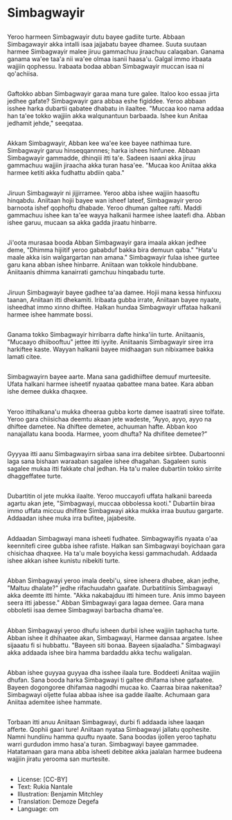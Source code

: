 # Simbagwayir

##
Yeroo harmeen Simbagwayir dutu bayee gadiite turte. Abbaan Simbagawayir akka intalli isaa jajjabatu bayee dhamee. Suuta suutaan harmee Simbagwayir malee jiruu gammachuu jiraachuu calaqaban. Ganama ganama wa'ee taa'a nii wa'ee olmaa isanii haasa'u. Galgal immo irbaata wajjiin qophessu. Irabaata bodaa abban Simbagwayir muccan isaa ni qo'achiisa.

##
Gaftokko abban Simbagwayir garaa mana ture galee. Italoo koo essaa jirta jedhee gafate? Simbagwayir gara abbaa eshe figiddee. Yeroo abbaan isshee harka dubartii qabatee dhabatu in ilaaltee. "Muccaa koo nama addaa han ta'ee tokko wajjiin akka walqunantuun barbaada. Ishee kun Anitaa jedhamit jehde," seeqataa.

##
Akkam Simbagwayir, Abban kee wa'ee kee bayee nathimaa ture. Simbagwayir garuu hinseqqannnes; harka ishees hinfunee. Abbaan Simbagwayir gammadde, dhinqiii itti ta'e. Sadeen isaani akka jiruu gammachuu wajjiin jiraacha akka turan hasa'ee. "Mucaa koo Aniitaa akka harmee ketiti akka fudhattu abdiin qaba."

##
Jiruun Simbagwayir ni jijjirramee. Yeroo abba ishee wajjiin haasoftu hinqabdu. Aniitaan hojii bayee wan isheef lateef, Simbagwayir yeroo barnoota ishef qophoftu dhabade. Yeroo dhuman galtee rafti. Maddi gammachuu ishee kan ta'ee wayya halkanii harmee ishee laatefi dha. Abban ishee garuu, mucaan sa akka gadda jiraatu hinbarre.

##
Ji'oota murasaa booda Abban Simbagwayir gara imaala akkan jedhee deme, "Dhimma hijiitif yeroo gababduf bakka bira demuun qaba." "Hata'u maale akka isin walgargartan nan amana." Simbagwayir fulaa ishee gurtee garu kana abban ishee hinbarre. Aniitaan wan tokkole hindubbane. Aniitaanis dhimma kanairrati gamchuu hinqabadu turte.

##
Jiruun Simbagwayir bayee gadhee ta'aa damee. Hojii mana kessa hinfuxxu taanan, Aniitaan itti dhekamiti. Iribaata gubba irrate, Aniitaan bayee nyaate, isheedhat immo xinno dhiftee. Halkan hundaa Simbagwayir uffataa halkanii harmee ishee hammate bossi.

##
Ganama tokko Simbagwayir hirribarra dafte hinka'iin turte. Aniitaanis, "Mucaayo dhiibooftuu" jettee itti iyyite. Aniitaanis Simbagwayir siree irra harkiftee kaste. Wayyan halkanii bayee midhaagan sun nibixamee bakka lamati citee.

##
Simbagwayirn bayee aarte. Mana sana gadidhiiftee demuuf murteesite. Ufata halkani harmee isheetif nyaataa qabattee mana batee. Kara abban ishe demee dukka dhaqxee.

##
Yeroo ittihalkana'u mukka dheeraa gubba korte damee isaatrati siree tolfate. Yeroo gara chiisichaa deemtu akaan jete wadeste, “Ayyo, ayyo, ayyo na dhiftee dametee. Na dhiftee demetee, achuuman hafte. Abban koo nanajallatu kana booda. Harmee, yoom dhufta? Na dhifitee demetee?”

##
Gyyyaa itti aanu Simbagwayirn sirbaa sana irra debitee sirbtee. Dubartoonni laga sana bishaan waraaban sagalee ishee dhagahan. Sagaleen sunis sagalee mukaa itti fakkate chal jedhan. Ha ta'u malee dubartiin tokko sirrite dhaggeffatee turte.

##
Dubartitin ol jete mukka ilaalte. Yeroo muccayofi uffata halkanii bareeda agartu akan jete, "Simbagwayi, muccaa obbolessa kooti." Dubartiin biraa immo uffata miccuu dhifitee Simbagwayi akka mukka irraa buutuu gargarte. Addaadan ishee muka irra bufitee, jajabesite.

##
Addaadan Simbagwayi mana isheeti fudhatee. Simbagwayifis nyaata o'aa keennitefi ciree gubba ishee rafiste. Halkan san Simbagwayi boyichaan gara chisichaa dhaqxee. Ha ta'u male boyyicha kessi gammachudah. Addaada ishee akkan ishee kunistu nibekiti turte.

##
Abban Simbagwayi yeroo imala deebi'u, siree isheera dhabee, akan jedhe, "Maltuu dhalate?" jedhe rifachuudahn gaafate. Durbatitiinis Simbagwayi akka deemte itti himte. "Akka nakabajduu itti himeen ture. Anis immo bayeen seera itti jabesse." Abban Simbagwayi gara lagaa demee. Gara mana obboletii isaa demee Simbagwayi barbacha dhama'ee.

##
Abban Simbagwayi yeroo dhufu isheen durbii ishee wajjiin taphacha turte. Abban ishee it dhihaatee akan, Simbagwayi, Harmee dansaa argatee. Ishee sijaaatu fi si hubbattu. "Bayeen siti bonaa. Bayeen sijaaladha." Simbagwayi akka addaada ishee bira hamma bardaddu akka techu waligalan.

##
Abban ishee guyyaa guyyaa dha isshee ilaala ture. Boddeeti Aniitaa wajjiin dhufan. Sana booda harka Simbagwayi ti galtee dhifama ishee gafaatee. Bayeen dogongoree dhifamaa nagodhi mucaa ko. Caarraa biraa nakenitaa? Simbagwayi oljette fulaa abbaa ishee isa gadde ilaalte. Achumaan gara Aniitaa ademitee ishee hammate.

##
Torbaan itti anuu Aniitaan Simbagwayi, durbi fi addaada ishee laaqan afferte. Qophii gaari ture! Aniitaan nyataa Simbagwayi jallatu qophesite. Namni hundiinu hamma quuftu nyaate. Sana boodas ijollen yeroo taphatu warri gurdudon immo hasa'a turan. Simbagwayi bayee gammadee. Hatatamaan gara mana abba isheeti debitee akka jaalalan harmee budeena wajjiin jiratu yerooma san murtesite.

##
* License: [CC-BY]
* Text: Rukia Nantale
* Illustration: Benjamin Mitchley
* Translation: Demoze Degefa
* Language: om
